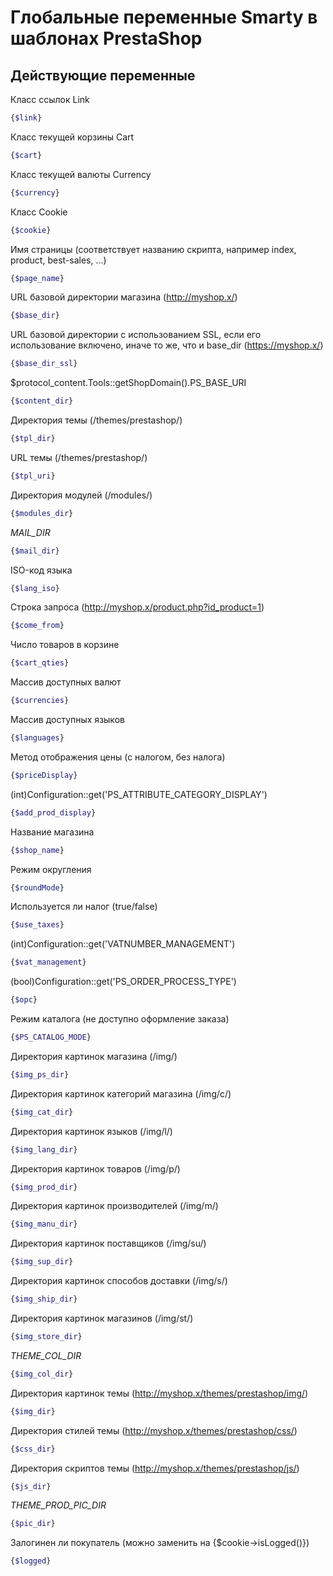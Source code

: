 Глобальные переменные Smarty в шаблонах PrestaShop
============

Действующие переменные
-------
Класс ссылок Link
```bash
{$link}
```
Класс текущей корзины Cart
```bash
{$cart}
```
Класс текущей валюты Сurrency
```bash
{$currency}
```
Класс Сookie
```bash
{$cookie}
```
Имя страницы (соответствует названию скрипта, например index, product, best-sales, …)
```bash
{$page_name}
```
URL базовой директории магазина (http://myshop.x/)
```bash
{$base_dir}
```
URL базовой директории c использованием SSL, если его использование включено, иначе то же, что и base_dir (https://myshop.x/)
```bash
{$base_dir_ssl}
```
$protocol_content.Tools::getShopDomain().PS_BASE_URI 
```bash
{$content_dir}
```
Директория темы (/themes/prestashop/) 
```bash
{$tpl_dir}
```
URL темы (/themes/prestashop/) 
```bash
{$tpl_uri}
```
Директория модулей (/modules/) 
```bash
{$modules_dir}
```
_MAIL_DIR_ 
```bash
{$mail_dir}
```
ISO-код языка 
```bash
{$lang_iso}
```
Строка запроса (http://myshop.x/product.php?id_product=1) 
```bash
{$come_from}
```
Число товаров в корзине 
```bash
{$cart_qties}
```
Массив доступных валют 
```bash
{$currencies}
```
Массив доступных языков 
```bash
{$languages}
```
Метод отображения цены (с налогом, без налога) 
```bash
{$priceDisplay}
```
(int)Configuration::get('PS_ATTRIBUTE_CATEGORY_DISPLAY') 
```bash
{$add_prod_display}
```
Название магазина 
```bash
{$shop_name}
```
Режим округления 
```bash
{$roundMode}
```
Используется ли налог (true/false) 
```bash
{$use_taxes}
```
(int)Configuration::get('VATNUMBER_MANAGEMENT') 
```bash
{$vat_management}
```
(bool)Configuration::get('PS_ORDER_PROCESS_TYPE') 
```bash
{$opc}
```
Режим каталога (не доступно оформление заказа) 
```bash
{$PS_CATALOG_MODE}
```
Директория картинок магазина (/img/) 
```bash
{$img_ps_dir}
```
Директория картинок категорий магазина (/img/с/)
```bash
{$img_cat_dir}
```
Директория картинок языков (/img/l/)
```bash
{$img_lang_dir}
```
Директория картинок товаров (/img/p/)
```bash
{$img_prod_dir}
```
Директория картинок производителей (/img/m/)
```bash
{$img_manu_dir}
```
Директория картинок поставщиков (/img/su/)
```bash
{$img_sup_dir}
```
Директория картинок способов доставки (/img/s/)
```bash
{$img_ship_dir}
```
Директория картинок магазинов (/img/st/)
```bash
{$img_store_dir}
```
_THEME_COL_DIR_
```bash
{$img_col_dir}
```
Директория картинок темы (http://myshop.x/themes/prestashop/img/)
```bash
{$img_dir}
```
Директория стилей темы (http://myshop.x/themes/prestashop/css/)
```bash
{$css_dir}
```
Директория скриптов темы (http://myshop.x/themes/prestashop/js/)
```bash
{$js_dir}
```
_THEME_PROD_PIC_DIR_
```bash
{$pic_dir}
```
Залогинен ли покупатель (можно заменить на {$cookie→isLogged()})
```bash
{$logged}
```
